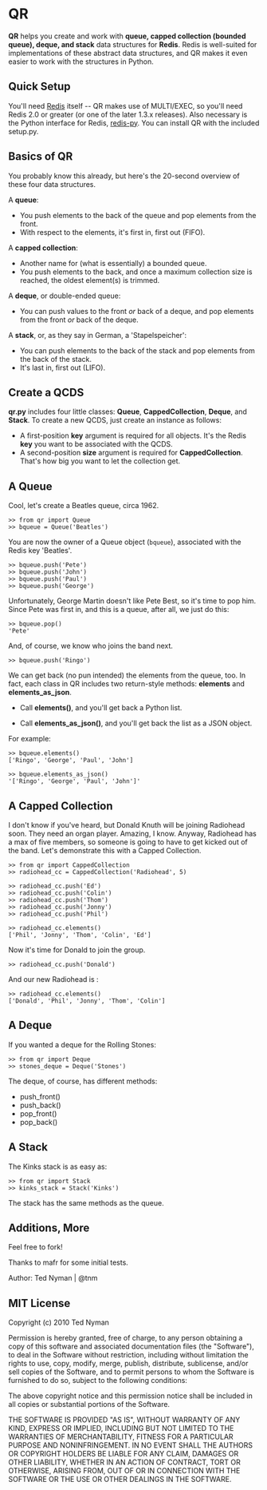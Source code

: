 QR
=====

**QR** helps you create and work with **queue, capped collection (bounded queue), deque, and stack** data structures for **Redis**. 
Redis is well-suited for implementations of these abstract data structures, and QR makes it even easier to work with the structures in Python.

Quick Setup
------------
You'll need [Redis](http://github.com/antirez/redis/ "Redis") itself -- QR makes use of MULTI/EXEC, so you'll need Redis 2.0 or 
greater (or one of the later 1.3.x releases). Also necessary is the Python interface for Redis, [redis-py](http://github.com/andymccurdy/redis-py "redis-py"). You can install QR with the included setup.py.

Basics of QR
------------------

You probably know this already, but here's the 20-second overview of these four data structures.

A **queue**:

* You push elements to the back of the queue and pop elements from the front.
* With respect to the elements, it's first in, first out (FIFO).

A **capped collection**:

* Another name for (what is essentially) a bounded queue.
* You push elements to the back, and once a maximum collection size is reached, the oldest element(s) is trimmed.

A **deque**, or double-ended queue:

* You can push values to the front *or* back of a deque, and pop elements from the front *or* back of the deque. 

A **stack**, or, as they say in German, a 'Stapelspeicher':

* You can push elements to the back of the stack and pop elements from the back of the stack.
* It's last in, first out (LIFO).

Create a QCDS 
-------------------------------------

**qr.py** includes four little classes: **Queue**, **CappedCollection**, **Deque**, and **Stack**. To create a new QCDS, just create an instance as follows:

* A first-position **key** argument is required for all objects. It's the Redis **key** you want to be associated with the QCDS.
* A second-position **size** argument is required for **CappedCollection**. That's how big you want to let the collection get.

A Queue
--------

Cool, let's create a Beatles queue, circa 1962. 

	>> from qr import Queue
	>> bqueue = Queue('Beatles')

You are now the owner of a Queue object (`bqueue`), associated with the Redis key 'Beatles'. 

    >> bqueue.push('Pete')
	>> bqueue.push('John')
    >> bqueue.push('Paul')
    >> bqueue.push('George')

Unfortunately, George Martin doesn't like Pete Best, so it's time to pop him. Since Pete was first in, and this is a queue, after all, we 
just do this:

    >> bqueue.pop()
    'Pete'

And, of course, we know who joins the band next.

    >> bqueue.push('Ringo')

We can get back (no pun intended) the elements from the queue, too. In fact, each class in QR includes two return-style methods: **elements** and **elements_as_json**. 

* Call **elements()**, and you'll get back a Python list. 

* Call **elements_as_json()**, and you'll get back the list as a JSON object.

For example:

	>> bqueue.elements()
	['Ringo', 'George', 'Paul', 'John']

	>> bqueue.elements_as_json()
	'['Ringo', 'George', 'Paul', 'John']'

A Capped Collection
--------------------

I don't know if you've heard, but Donald Knuth will be joining Radiohead soon. They need an organ player. Amazing, I know. Anyway, Radiohead has a max of five members, so someone is going to have to get kicked out of the band. Let's demonstrate this with a Capped Collection.

	>> from qr import CappedCollection
	>> radiohead_cc = CappedCollection('Radiohead', 5)

    >> radiohead_cc.push('Ed')
    >> radiohead_cc.push('Colin')
    >> radiohead_cc.push('Thom')
    >> radiohead_cc.push('Jonny')
    >> radiohead_cc.push('Phil')

    >> radiohead_cc.elements()
	['Phil', 'Jonny', 'Thom', 'Colin', 'Ed']

Now it's time for Donald to join the group.

    >> radiohead_cc.push('Donald')

And our new Radiohead is :

    >> radiohead_cc.elements()
	['Donald', 'Phil', 'Jonny', 'Thom', 'Colin']


A Deque
--------

If you wanted a deque for the Rolling Stones:

	>> from qr import Deque
	>> stones_deque = Deque('Stones')

The deque, of course, has different methods:

* push_front()
* push_back()
* pop_front()
* pop_back()
    

A Stack
--------

The Kinks stack is as easy as:

	>> from qr import Stack
	>> kinks_stack = Stack('Kinks')

The stack has the same methods as the queue.


Additions, More
-----------------------

Feel free to fork! 

Thanks to mafr for some initial tests. 

Author: Ted Nyman | @tnm


MIT License
------------

Copyright (c) 2010 Ted Nyman

Permission is hereby granted, free of charge, to any person obtaining a copy of this software and associated documentation files (the "Software"), to deal in the Software without restriction, including without limitation the rights to use, copy, modify, merge, publish, distribute, sublicense, and/or sell copies of the Software, and to permit persons to whom the Software is furnished to do so, subject to the following conditions:

The above copyright notice and this permission notice shall be included in all copies or substantial portions of the Software.

THE SOFTWARE IS PROVIDED "AS IS", WITHOUT WARRANTY OF ANY KIND, EXPRESS OR IMPLIED, INCLUDING BUT NOT LIMITED TO THE WARRANTIES OF MERCHANTABILITY, FITNESS FOR A PARTICULAR PURPOSE AND NONINFRINGEMENT. IN NO EVENT SHALL THE AUTHORS OR COPYRIGHT HOLDERS BE LIABLE FOR ANY CLAIM, DAMAGES OR OTHER LIABILITY, WHETHER IN AN ACTION OF CONTRACT, TORT OR OTHERWISE, ARISING FROM, OUT OF OR IN CONNECTION WITH THE SOFTWARE OR THE USE OR OTHER DEALINGS IN THE SOFTWARE.
